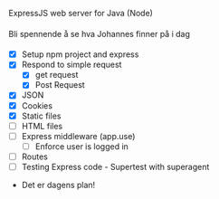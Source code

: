 ExpressJS web server for Java (Node)

#### 


Bli spennende å se hva Johannes finner på i dag

####
* [x] Setup npm project and express
* [x] Respond to simple request
  * [x] get request
  * [x] Post Request
* [x] JSON
* [x] Cookies
* [x] Static files
* [ ] HTML files
* [ ] Express middleware (app.use)
  * [ ] Enforce user is logged in
* [ ] Routes
* [ ] Testing Express code - Supertest with superagent
* Det er dagens plan!